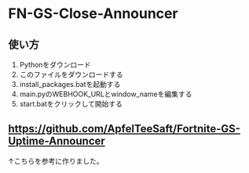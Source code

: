 # FN-GS-Close-Announcer

 ## 使い方
 1. Pythonをダウンロード
 2. このファイルをダウンロードする
 3. install_packages.batを起動する
 4. main.pyのWEBHOOK_URLとwindow_nameを編集する
 5. start.batをクリックして開始する

## https://github.com/ApfelTeeSaft/Fortnite-GS-Uptime-Announcer
↑こちらを参考に作りました。

